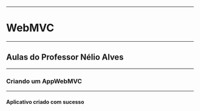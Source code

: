 ---
# WebMVC
***
## Aulas do Professor Nélio Alves
***
### Criando um AppWebMVC
***
#### Aplicativo criado com sucesso
